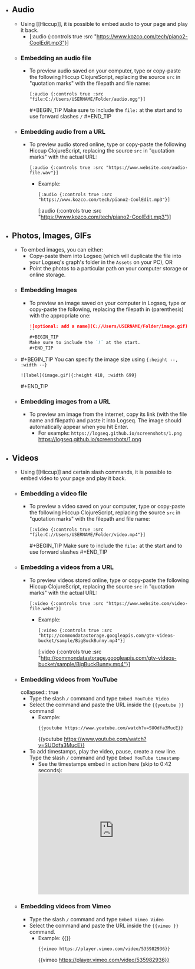- ## Audio
	- Using [[Hiccup]], it is possible to embed audio to your page and play it back.
		- [:audio {:controls true :src "https://www.kozco.com/tech/piano2-CoolEdit.mp3"}]
	- ### Embedding an audio file
		- To preview audio saved on your computer, type or copy-paste the following Hiccup ClojureScript, replacing the source `src` in "quotation marks" with the filepath and file name:
		  ```
		  [:audio {:controls true :src "file:C://Users/USERNAME/Folder/audio.ogg"}]
		  ``` 
		  #+BEGIN_TIP
		  Make sure to include the `file:` at the start and to use forward slashes `/`
		  #+END_TIP
	- ### Embedding audio from a URL
		- To preview audio stored online, type or copy-paste the following Hiccup ClojureScript, replacing the source `src` in "quotation marks" with the actual URL:
		  ```
		  [:audio {:controls true :src "https://www.website.com/audio-file.wav"}]
		  ```
			- Example: 
			  ```
			  [:audio {:controls true :src "https://www.kozco.com/tech/piano2-CoolEdit.mp3"}]
			  ``` 
			  [:audio {:controls true :src "https://www.kozco.com/tech/piano2-CoolEdit.mp3"}]
- ## Photos, Images, GIFs
	- To embed images, you can either:
		- Copy-paste them into Logseq (which will duplicate the file into your Logseq's graph's folder in the `Assets` on your PC), OR
		- Point the photos to a particular path on your computer storage or online storage.
	- ### Embedding Images
		- To preview an image saved on your computer in Logseq, type or copy-paste the following, replacing the filepath in (parenthesis) with the appropriate one: 
		  ```Markdown
		  ![optional: add a name](C://Users/USERNAME/Folder/image.gif)
		  `` 
		  #+BEGIN_TIP
		  Make sure to include the `!` at the start.
		  #+END_TIP
	- #+BEGIN_TIP
	  You can specify the image size using 
	  `{:height --, :width --}`
	    ```
	    ![label](image.gif){:height 418, :width 699}
	    ```
	  #+END_TIP
	- ### Embedding images from a URL
		- To preview am image from the internet, copy its link (with the file name and filepath) and paste it into Logseq. The image should automatically appear when you hit Enter.
			- For example: `https://logseq.github.io/screenshots/1.png` 
			  https://logseq.github.io/screenshots/1.png
- ## Videos
	- Using [[Hiccup]] and certain slash commands, it is possible to embed video to your page and play it back.
	- ### Embedding a video file
		- To preview a video saved on your computer, type or copy-paste the following Hiccup ClojureScript, replacing the source `src` in "quotation marks" with the filepath and file name: 
		  ```
		  [:video {:controls true :src "file:C://Users/USERNAME/Folder/video.mp4"}]
		  ``` 
		  #+BEGIN_TIP
		  Make sure to include the `file:` at the start and to use forward slashes
		  #+END_TIP
	- ### Embedding a videos from a URL
		- To preview videos stored online, type or copy-paste the following Hiccup ClojureScript, replacing the source `src` in "quotation marks" with the actual URL:
		  ```
		  [:video {:controls true :src "https://www.website.com/video-file.webm"}]
		  ```
			- Example: 
			  ```
			  [:video {:controls true :src "http://commondatastorage.googleapis.com/gtv-videos-bucket/sample/BigBuckBunny.mp4"}]
			  ```
			  [:video {:controls true :src "http://commondatastorage.googleapis.com/gtv-videos-bucket/sample/BigBuckBunny.mp4"}]
	- ### Embedding videos from YouTube
	  collapsed:: true
		- Type the slash `/` command and type `Embed YouTube Video`
		- Select the command and paste the URL inside the `{{youtube }}` command
			- Example: 
			  ```
			  {{youtube https://www.youtube.com/watch?v=SUOdfa3MucE}}
			  ```
			  {{youtube https://www.youtube.com/watch?v=SUOdfa3MucE}}
		- To add timestamps, play the video, pause, create a new line. Type the slash `/` command and type `Embed YouTube timestamp`
			- See the timestamps embed in action here (skip to 0:42 seconds): 
			  <div style="position: relative; padding-bottom: 80.35714285714286%; height: 0;"><iframe src="https://www.loom.com/embed/995d6755b29c48c6b610646736aa5049" frameborder="0" webkitallowfullscreen mozallowfullscreen allowfullscreen style="position: absolute; top: 0; left: 0; width: 100%; height: 100%;"></iframe></div>
	- ### Embedding videos from Vimeo
		- Type the slash `/` command and type `Embed Vimeo Video`
		- Select the command and paste the URL inside the `{{vimeo }}` command.
			- Example: {{}}
			  ```
			  {{vimeo https://player.vimeo.com/video/535982936}}
			  ```
			  {{vimeo https://player.vimeo.com/video/535982936}}
